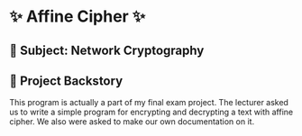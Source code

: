 # ✨ Affine Cipher ✨
## 📎 Subject: Network Cryptography
## 📖 Project Backstory
This program is actually a part of my final exam project. The lecturer asked us to write a simple program for encrypting and decrypting a text with affine cipher. We also were asked to make our own documentation on it. 
